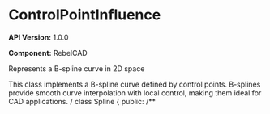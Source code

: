 # ControlPointInfluence

**API Version:** 1.0.0

**Component:** RebelCAD

Represents a B-spline curve in 2D space

This class implements a B-spline curve defined by control points.
B-splines provide smooth curve interpolation with local control,
making them ideal for CAD applications.
/
class Spline {
public:
    /**

